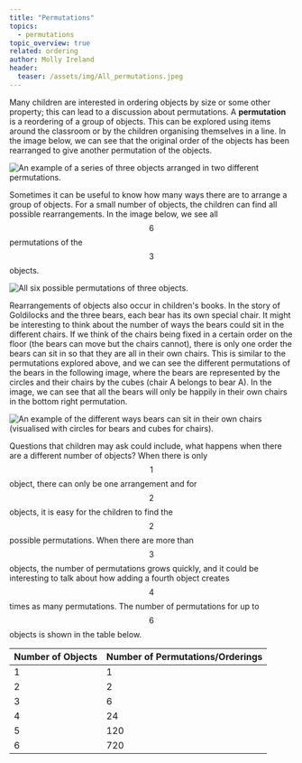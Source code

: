 ```yaml
---
title: "Permutations"
topics: 
  - permutations
topic_overview: true
related: ordering
author: Molly Ireland
header:
  teaser: /assets/img/All_permutations.jpeg
---
```

Many children are interested in ordering objects by size or some other property; this can lead to a discussion about permutations. A **permutation** is a reordering of a group of objects. This can be explored using items around the classroom or by the children organising themselves in a line. In the image below, we can see that the original order of the objects has been rearranged to give another permutation of the objects.

![An example of a series of three objects arranged in two different permutations.]({{site.baseurl}}/assets/img/simple_permutation.jpeg "Two permutations")

Sometimes it can be useful to know how many ways there are to arrange a group of objects. For a small number of objects, the children can find all possible rearrangements. In the image below, we see all $$6$$ permutations of the $$3$$ objects.

![All six possible permutations of three objects.]({{site.baseurl}}/assets/img/All_permutations.jpeg "All six permutations")

Rearrangements of objects also occur in children's books. In the story of Goldilocks and the three bears, each bear has its own special chair. It might be interesting to think about the number of ways the bears could sit in the different chairs. If we think of the chairs being fixed in a certain order on the floor (the bears can move but the chairs cannot), there is only one order the bears can sit in so that they are all in their own chairs. This is similar to the permutations explored above, and we can see the different permutations of the bears in the following image, where the bears are represented by the circles and their chairs by the cubes (chair A belongs to bear A). In the image, we can see that all the bears will only be happily in their own chairs in the bottom right permutation.

![An example of the different ways bears can sit in their own chairs (visualised with circles for bears and cubes for chairs).]({{site.baseurl}}/assets/img/bears_permutations.jpeg "Permutations of bears sitting in chairs")

Questions that children may ask could include, what happens when there are a different number of objects? When there is only $$1$$ object, there can only be one arrangement and for $$2$$ objects, it is easy for the children to find the $$2$$ possible permutations. When there are more than $$3$$ objects, the number of permutations grows quickly, and it could be interesting to talk about how adding a fourth object creates $$4$$ times as many permutations. The number of permutations for up to $$6$$ objects is shown in the table below.

| Number of Objects | Number of Permutations/Orderings |
| --- | ----------- |
| 1 | 1 |
| 2 | 2 |
| 3 | 6 |
| 4 | 24 |
| 5 | 120 |
| 6 | 720 |




